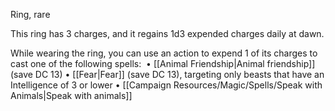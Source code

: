 Ring, rare 

This ring has 3 charges, and it regains 1d3 expended charges daily at dawn. 

While wearing the ring, you can use an action to expend 1 of its charges to cast one of the following spells: 
• [[Animal Friendship|Animal friendship]] (save DC 13)
• [[Fear|Fear]] (save DC 13), targeting only beasts that have an Intelligence of 3 or lower
• [[Campaign Resources/Magic/Spells/Speak with Animals|Speak with animals]]